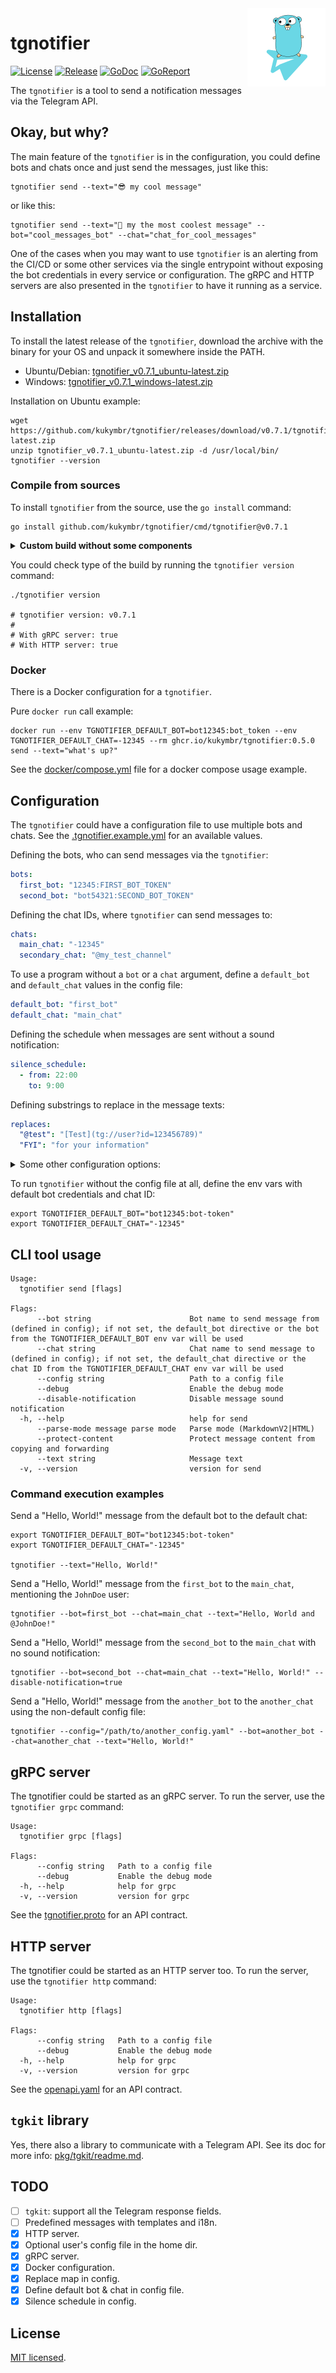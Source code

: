 <img align="right" width="125" src="assets/tgnotifier.png" alt="image with a gopher on a telegram plane">

# tgnotifier

[![License](https://img.shields.io/github/license/kukymbr/tgnotifier.svg)](https://github.com/kukymbr/tgnotifier/blob/main/LICENSE)
[![Release](https://img.shields.io/github/release/kukymbr/tgnotifier.svg)](https://github.com/kukymbr/tgnotifier/releases/latest)
[![GoDoc](https://godoc.org/github.com/kukymbr/tgnotifier?status.svg)](https://godoc.org/github.com/kukymbr/tgnotifier)
[![GoReport](https://goreportcard.com/badge/github.com/kukymbr/tgnotifier)](https://goreportcard.com/report/github.com/kukymbr/tgnotifier)

The `tgnotifier` is a tool to send a notification messages
via the Telegram API.

## Okay, but why?

The main feature of the `tgnotifier` is in the configuration, 
you could define bots and chats once and just send the messages, just like this: 

```shell
tgnotifier send --text="😎 my cool message"
```

or like this:

```shell
tgnotifier send --text="🦖 my the most coolest message" --bot="cool_messages_bot" --chat="chat_for_cool_messages"
```

One of the cases when you may want to use `tgnotifier` is an alerting from the CI/CD or some other services
via the single entrypoint without exposing the bot credentials in every service or configuration. 
The gRPC and HTTP servers are also presented in the `tgnotifier` to have it running as a service.

## Installation

To install the latest release of the `tgnotifier`, 
download the archive with the binary for your OS and unpack it somewhere inside the PATH.

* Ubuntu/Debian: [tgnotifier_v0.7.1_ubuntu-latest.zip](https://github.com/kukymbr/tgnotifier/releases/download/v0.7.1/tgnotifier_v0.7.1_ubuntu-latest.zip)
* Windows: [tgnotifier_v0.7.1_windows-latest.zip](https://github.com/kukymbr/tgnotifier/releases/download/v0.7.1/tgnotifier_v0.7.1_windows-latest.zip)

Installation on Ubuntu example:

```shell
wget https://github.com/kukymbr/tgnotifier/releases/download/v0.7.1/tgnotifier_v0.7.1_ubuntu-latest.zip
unzip tgnotifier_v0.7.1_ubuntu-latest.zip -d /usr/local/bin/
tgnotifier --version
```

### Compile from sources

To install `tgnotifier` from the source, use the `go install` command:

```shell
go install github.com/kukymbr/tgnotifier/cmd/tgnotifier@v0.7.1
```

<details>
  <summary><b>Custom build without some components</b></summary>

There is a possibility to compile a custom build of the `tgnotifier`.
Golang 1.24 and above is required.

Available since v0.7.1.

```shell
# Clone the repository:
git clone https://github.com/kukymbr/tgnotifier.git && cd tgnotifier

# Checkout tag you want to compile:
git checkout v0.7.1

# To build the tgnotifier with all components:
make build

# To build the tgnotifier without the gRPC server:
make build_without_gprc

# To build the tgnotifier without the HTTP server:
make build_without_http

# To build the tgnotifier without the gRPC and HTTP server both:
make build_without_servers
```
</details>

You could check type of the build by running the `tgnotifier version` command:

```shell
./tgnotifier version

# tgnotifier version: v0.7.1
#
# With gRPC server: true
# With HTTP server: true
```

### Docker

There is a Docker configuration for a `tgnotifier`.

Pure `docker run` call example: 

```shell
docker run --env TGNOTIFIER_DEFAULT_BOT=bot12345:bot_token --env TGNOTIFIER_DEFAULT_CHAT=-12345 --rm ghcr.io/kukymbr/tgnotifier:0.5.0 send --text="what's up?"
```

See the [docker/compose.yml](docker/compose.yml) file for a docker compose usage example.

## Configuration

The `tgnotifier` could have a configuration file to use multiple bots and chats.
See the [.tgnotifier.example.yml](.tgnotifier.example.yml) for an available values.

Defining the bots, who can send messages via the `tgnotifier`:

```yaml
bots:
  first_bot: "12345:FIRST_BOT_TOKEN"
  second_bot: "bot54321:SECOND_BOT_TOKEN"
```

Defining the chat IDs, where `tgnotifier` can send messages to:

```yaml
chats:
  main_chat: "-12345"
  secondary_chat: "@my_test_channel"
```

To use a program without a `bot` or a `chat` argument,
define a `default_bot` and  `default_chat` values in the config file:

```yaml
default_bot: "first_bot"
default_chat: "main_chat"
```

Defining the schedule when messages are sent without a sound notification:

```yaml
silence_schedule:
  - from: 22:00
    to: 9:00
```

Defining substrings to replace in the message texts:

```yaml
replaces:
  "@test": "[Test](tg://user?id=123456789)"
  "FYI": "for your information"
```

<details>
<summary>Some other configuration options:</summary>

```yaml
# Telegram API client configuration.
client:
  # Telegram API requests timeout.
  timeout: 30s

# Failed requests (500 responses, timeouts, protocol errors) retrier options.
retrier:
  # Type of the retrier.
  # Available:
  #  - noop: just single attempt, no retries;
  #  - linear: fixed retry delay, `attempts` and `delay` fields are used;
  #  - progressive: increasing retry delay, `attempts`, `delay` and `multiplier` fields are used.
  type: progressive
  # Maximum count of attempts.
  attempts: 3
  # Delay between an attempts, or initial delay in case of a progressive retrier.
  delay: 500ms
  # Delay multiplier for a progressive retrier.
  multiplier: 2
```
</details>

To run `tgnotifier` without the config file at all,
define the env vars with default bot credentials and chat ID:

```shell
export TGNOTIFIER_DEFAULT_BOT="bot12345:bot-token"
export TGNOTIFIER_DEFAULT_CHAT="-12345"
```

## CLI tool usage

```text
Usage:
  tgnotifier send [flags]

Flags:
      --bot string                      Bot name to send message from (defined in config); if not set, the default_bot directive or the bot from the TGNOTIFIER_DEFAULT_BOT env var will be used
      --chat string                     Chat name to send message to (defined in config); if not set, the default_chat directive or the chat ID from the TGNOTIFIER_DEFAULT_CHAT env var will be used
      --config string                   Path to a config file
      --debug                           Enable the debug mode
      --disable-notification            Disable message sound notification
  -h, --help                            help for send
      --parse-mode message parse mode   Parse mode (MarkdownV2|HTML)
      --protect-content                 Protect message content from copying and forwarding
      --text string                     Message text
  -v, --version                         version for send
```

### Command execution examples

Send a "Hello, World!" message from the default bot to the default chat:

```shell
export TGNOTIFIER_DEFAULT_BOT="bot12345:bot-token"
export TGNOTIFIER_DEFAULT_CHAT="-12345"

tgnotifier --text="Hello, World!"
```

Send a "Hello, World!" message from the `first_bot` to the `main_chat`, mentioning the `JohnDoe` user:

```shell
tgnotifier --bot=first_bot --chat=main_chat --text="Hello, World and @JohnDoe!"
```

Send a "Hello, World!" message from the `second_bot` to the `main_chat` with no sound notification:

```shell
tgnotifier --bot=second_bot --chat=main_chat --text="Hello, World!" --disable-notification=true
```

Send a "Hello, World!" message from the `another_bot` to the `another_chat` using the non-default config file:

```shell
tgnotifier --config="/path/to/another_config.yaml" --bot=another_bot --chat=another_chat --text="Hello, World!" 
```

## gRPC server

The tgnotifier could be started as an gRPC server. To run the server, use the `tgnotifier grpc` command:

```text
Usage:
  tgnotifier grpc [flags]

Flags:
      --config string   Path to a config file
      --debug           Enable the debug mode
  -h, --help            help for grpc
  -v, --version         version for grpc
```

See the [tgnotifier.proto](api/grpc/tgnotifier.proto) for an API contract.

## HTTP server

The tgnotifier could be started as an HTTP server too. 
To run the server, use the `tgnotifier http` command:

```text
Usage:
  tgnotifier http [flags]

Flags:
      --config string   Path to a config file
      --debug           Enable the debug mode
  -h, --help            help for grpc
  -v, --version         version for grpc
```

See the [openapi.yaml](api/http/openapi.yaml) for an API contract.

## `tgkit` library

Yes, there also a library to communicate with a Telegram API.
See its doc for more info: [pkg/tgkit/readme.md](pkg/tgkit/readme.md).

## TODO

- [ ] `tgkit`: support all the Telegram response fields. 
- [ ] Predefined messages with templates and i18n. 
- [x] HTTP server.
- [x] Optional user's config file in the home dir.
- [x] gRPC server.
- [x] Docker configuration.
- [x] Replace map in config.
- [x] Define default bot & chat in config file.
- [x] Silence schedule in config.

## License

[MIT licensed](LICENSE).